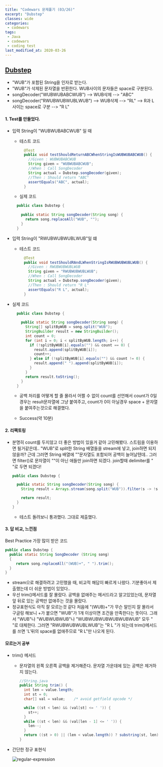 ```yaml
---
title: "Codewars 문제풀기 (03/26)"
excerpt: "Dubstep"
classes: wide
categories:
 - codewars
tags:
 - Java
 - codewars
 - coding test
last_modified_at: 2020-03-26
---
```




## [Dubstep](https://www.codewars.com/kata/551dc350bf4e526099000ae5/train/java)

* "WUB"가 포함된 String을 인자로 받는다.
* "WUB"가 삭제된 문자열을 반환한다. WUB사이의 문자들은 space로 구분된다.
* songDecoder("WUBWUBABCWUB") --> WUB삭제 --> "ABC"
* songDecoder("RWUBWUBWUBLWUB") --> WUB삭제 --> "RL" --> R과 L사이는 space로 구분 --> "R L"

#### 1. Test를 만들었다.

* 입력 String이 "WUBWUBABCWUB" 일 때

  * 테스트 코드

    ```java
      @Test
      public void testShouldReturnABCWhenStringIsWUBWUBABCWUB() {
        //Given : WUBWUBABCWUB
        String given = "WUBWUBABCWUB";
        //When : Call SongDecoder
        String actual = Dubstep.songDecoder(given);
        //Then : Should return "ABC"
        assertEquals("ABC", actual);
      }
    ```
    
  * 실제 코드
  
  ```java
    public class Dubstep {
    
      public static String songDecoder(String song) {
        return song.replaceAll("WUB", "");
      }
    }
  ```
  
* 입력 String이 "RWUBWUBWUBLWUB"일 떄

  * 테스트 코드

    ```java
      @Test
      public void testShouldRAndLWhenStringIsRWUBWUBWUBLWUB() {
        //Given : RWUBWUBWUBLWUB
        String given = "RWUBWUBWUBLWUB";
        //When : Call SongDecoder
        String actual = Dubstep.songDecoder(given);
        //Then : Should return "R L"
        assertEquals("R L", actual);
      }
    ```
  
* 실제 코드
  
  ```java
    public class Dubstep {
    
      public static String songDecoder(String song) {
        String[] splitByWUB = song.split("WUB");
        StringBuilder result = new StringBuilder();
        int count = 0;
        for (int i = 0; i < splitByWUB.length; i++) {
          if (!splitByWUB[i].equals("") && count == 0) {
            result.append(splitByWUB[i]);
            count++;
          } else if (!splitByWUB[i].equals("") && count != 0) {
            result.append(" ").append(splitByWUB[i]);
          }
        }
        return result.toString();
      }
    }
  ```
  
    * 공백 처리를 어떻게 할 줄 몰라서 어쩔 수 없이  count를 선언해서 count가 0일 경우는 result문자열에 그냥 붙여주고, count가 0이 아닐경우 space + 문자열을 붙여주는것으로 해결했다.
  
  * Success(약 10분)


#### 2. 리팩토링

* 분명히 count를 두지않고 더 좋은 방법이 있을거 같아 고민해봤다. 스트림을 이용하면 될거같은데.. "WUB"로 split한 String 배열들을 stream에 넣고, join하면 되지않을까? 근데 그러면 String 배열에 ""문자열도 포함되어 공백이 늘어날텐데.. 그러면 filter()로 문자열이 ""이 아닌 애들만 join하면 되겠다. join할때 delimiter를 " "로 두면 되겠다!

  ```java
  public class Dubstep {
  
    public static String songDecoder(String song) {
      String result = Arrays.stream(song.split("WUB")).filter(s -> !s.equals("")).collect(Collectors.joining(" "));
  
      return result;
    }
  }
  ```
  
  * 테스트 돌려보니 통과했다. 그대로 제출했다.

#### 3. 답 비교, 느낀점

Best Practice 가장 많이 받은 코드

```java
public class Dubstep {
  public static String SongDecoder (String song)
  {
     return song.replaceAll("(WUB)+", " ").trim();
  }
}
```

* stream으로 해결하려고 고민했을 때, 비교적 해답이 빠르게 나왔다. 기분좋아서 제출했는데 더 쉬운 방법이 있었다..
* 우선 trim()메서드를 잘 몰랐다. 공백을 없애주는 메서드라고 알고있었는데, 문자열 앞 뒤로 있는 공백만 없애주는 것을 몰랐다.
* 정규표현식도 아직 잘 모르는것 같다 처음에 "(WUB)+"가 무슨 말인지 잘 몰라서 구글링 해보니 +가 붙으면 "WUB"가 1개 이상이면 조건을 만족한다는 뜻이다. 그래서 "WUB"나 "WUBWUBWUB"나 "WUBWUBWUBWUBWUBWUB" 모두 " "로 대체한다. 그러면 "RWUBWUBWUBLWUB"는 "R L "가 되는데 trim()메서드를 쓰면 'L'뒤의 space를 없애주므로 "R L"만 나오게 된다.



#### 모르는거 공부

* trim() 메서드

  * 문자열의 왼쪽 오른쪽 공백을 제거해준다. 문자열 가운데에 있는 공백은 제거하지 않는다.

    ```java
    //String.java
    public String trim() {
      int len = value.length;
      int st = 0;
      char[] val = value;    /* avoid getfield opcode */
    
      while ((st < len) && (val[st] <= ' ')) {
        st++;
      }
      while ((st < len) && (val[len - 1] <= ' ')) {
        len--;
      }
      return ((st > 0) || (len < value.length)) ? substring(st, len) : this;
    }
    ```

* 간단한 정규 표현식

  ![regular-expression]({{site.url}}/assets/images/2020-03-26-codewars-study-dubstep.assets/regular-expression.png)

